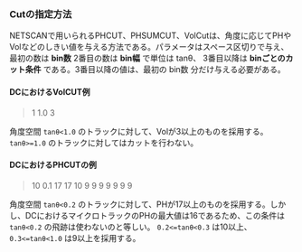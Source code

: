 ### Cutの指定方法

NETSCANで用いられるPHCUT、PHSUMCUT、VolCutは、角度に応じてPHやVolなどのしきい値を与える方法である。パラメータはスペース区切りで与え、最初の数は **bin数** 2番目の数は **bin幅** で単位は tanθ、 3番目以降は **binごとのカット条件** である。3番目以降の値は、最初の bin数 分だけ与える必要がある。

#### DCにおけるVolCUT例 

> 1 1.0 3

角度空間 `tanθ<1.0` のトラックに対して、Volが3以上のものを採用する。 `tanθ>=1.0` のトラックに対してはカットを行わない。

#### DCにおけるPHCUTの例

> 10 0.1 17 17 10 9 9 9 9 9 9 9

角度空間 `tanθ<0.2` のトラックに対して、PHが17以上のものを採用する。しかし、DCにおけるマイクロトラックのPHの最大値は16であるため、この条件は `tanθ<0.2` の飛跡は使わないのと等しい。 `0.2<=tanθ<0.3` は10以上、 `0.3<=tanθ<1.0` は9以上を採用する。
